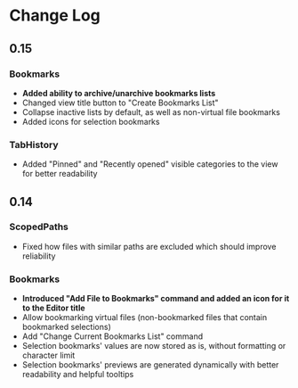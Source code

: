# Change Log

## 0.15

### Bookmarks

- **Added ability to archive/unarchive bookmarks lists**
- Changed view title button to "Create Bookmarks List"
- Collapse inactive lists by default, as well as non-virtual file bookmarks
- Added icons for selection bookmarks

### TabHistory

- Added "Pinned" and "Recently opened" visible categories to the view for better readability

## 0.14

### ScopedPaths

- Fixed how files with similar paths are excluded which should improve reliability

### Bookmarks

- **Introduced "Add File to Bookmarks" command and added an icon for it to the Editor title**
- Allow bookmarking virtual files (non-bookmarked files that contain bookmarked selections)
- Add "Change Current Bookmarks List" command
- Selection bookmarks' values are now stored as is, without formatting or character limit
- Selection bookmarks' previews are generated dynamically with better readability and helpful tooltips

